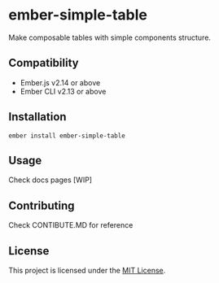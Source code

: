 ember-simple-table
==============================================================================

Make composable tables with simple components structure.


Compatibility
------------------------------------------------------------------------------

* Ember.js v2.14 or above
* Ember CLI v2.13 or above


Installation
------------------------------------------------------------------------------

```
ember install ember-simple-table
```


Usage
------------------------------------------------------------------------------

Check docs pages [WIP]


Contributing
------------------------------------------------------------------------------

Check CONTIBUTE.MD for reference

License
------------------------------------------------------------------------------

This project is licensed under the [MIT License](LICENSE.md).
